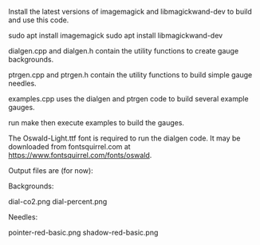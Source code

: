 Install the latest versions of imagemagick and libmagickwand-dev to build and use this code.

sudo apt install imagemagick
sudo apt install libmagickwand-dev

dialgen.cpp and dialgen.h contain the utility functions to create gauge backgrounds.

ptrgen.cpp and ptrgen.h contain the utility functions to build simple gauge needles.

examples.cpp uses the dialgen and ptrgen code to build several example gauges. 

run make then execute examples to build the gauges.

The Oswald-Light.ttf font is required to run the dialgen code. It may be downloaded from fontsquirrel.com at https://www.fontsquirrel.com/fonts/oswald.

Output files are (for now):

Backgrounds:

dial-co2.png
dial-percent.png

Needles:

pointer-red-basic.png
shadow-red-basic.png
